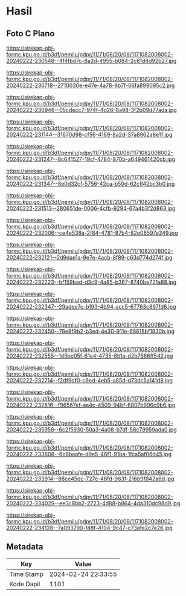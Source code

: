 # Hasil

## Foto C Plano

https://sirekap-obj-formc.kpu.go.id/b3df/pemilu/pdpr/11/71/08/20/08/1171082008002-20240222-230548--4f4fbd7c-8a2d-4955-b084-2c61d4d92b27.jpg

https://sirekap-obj-formc.kpu.go.id/b3df/pemilu/pdpr/11/71/08/20/08/1171082008002-20240222-230718--2710030e-e47e-4a78-9b7f-66fa899095c2.jpg

https://sirekap-obj-formc.kpu.go.id/b3df/pemilu/pdpr/11/71/08/20/08/1171082008002-20240222-230946--05cdecc7-974f-4d26-8a98-3f2b09d77ada.jpg

https://sirekap-obj-formc.kpu.go.id/b3df/pemilu/pdpr/11/71/08/20/08/1171082008002-20240222-231144--31670d98-cf56-4169-8a2d-37a8962a8e11.jpg

https://sirekap-obj-formc.kpu.go.id/b3df/pemilu/pdpr/11/71/08/20/08/1171082008002-20240222-231247--8c641527-19cf-4784-870b-a649461420cb.jpg

https://sirekap-obj-formc.kpu.go.id/b3df/pemilu/pdpr/11/71/08/20/08/1171082008002-20240222-231347--8e0d32cf-5756-42ca-b50d-62cff42bc3b0.jpg

https://sirekap-obj-formc.kpu.go.id/b3df/pemilu/pdpr/11/71/08/20/08/1171082008002-20240222-231513--280651de-0006-4cfb-9294-67a4b3f2d863.jpg

https://sirekap-obj-formc.kpu.go.id/b3df/pemilu/pdpr/11/71/08/20/08/1171082008002-20240222-232006--ce4e538a-2f84-4781-87b4-82e08597e349.jpg

https://sirekap-obj-formc.kpu.go.id/b3df/pemilu/pdpr/11/71/08/20/08/1171082008002-20240222-232121--2d9dae1a-9e7e-4acb-8f89-c63d774d274f.jpg

https://sirekap-obj-formc.kpu.go.id/b3df/pemilu/pdpr/11/71/08/20/08/1171082008002-20240222-232223--bf159bad-d3c9-4a85-b367-8740be721a88.jpg

https://sirekap-obj-formc.kpu.go.id/b3df/pemilu/pdpr/11/71/08/20/08/1171082008002-20240222-232347--29adee7c-b193-4b94-acc5-67763c897fd6.jpg

https://sirekap-obj-formc.kpu.go.id/b3df/pemilu/pdpr/11/71/08/20/08/1171082008002-20240222-232450--78e8f9b2-b3ed-4e30-911e-68618bf1830b.jpg

https://sirekap-obj-formc.kpu.go.id/b3df/pemilu/pdpr/11/71/08/20/08/1171082008002-20240222-232555--1d9be05f-61e4-4735-8b1a-d2b7666ff542.jpg

https://sirekap-obj-formc.kpu.go.id/b3df/pemilu/pdpr/11/71/08/20/08/1171082008002-20240222-232714--f2df9df0-c6ed-4eb5-a85d-d73dc5a141d8.jpg

https://sirekap-obj-formc.kpu.go.id/b3df/pemilu/pdpr/11/71/08/20/08/1171082008002-20240222-232816--f96567ef-aa4c-4509-94bf-6807b996c9b6.jpg

https://sirekap-obj-formc.kpu.go.id/b3df/pemilu/pdpr/11/71/08/20/08/1171082008002-20240222-235958--6c2f5930-50a3-4a08-b7df-58c79959ada0.jpg

https://sirekap-obj-formc.kpu.go.id/b3df/pemilu/pdpr/11/71/08/20/08/1171082008002-20240222-233808--6c6baafe-d9e5-46f1-91ba-1fca5af06d45.jpg

https://sirekap-obj-formc.kpu.go.id/b3df/pemilu/pdpr/11/71/08/20/08/1171082008002-20240222-233914--88ce45dc-727e-48fd-963f-216b9f842a6d.jpg

https://sirekap-obj-formc.kpu.go.id/b3df/pemilu/pdpr/11/71/08/20/08/1171082008002-20240222-234029--ee3c8bb2-2723-4d88-b864-4da310dc98d9.jpg

https://sirekap-obj-formc.kpu.go.id/b3df/pemilu/pdpr/11/71/08/20/08/1171082008002-20240222-234128--7a093790-f48f-4104-9c47-c73afe2c7e26.jpg


## Metadata

| Key        | Value               |
| ---------- | ------------------- |
| Time Stamp | 2024-02-24 22:33:55 |
| Kode Dapil | 1101                |



